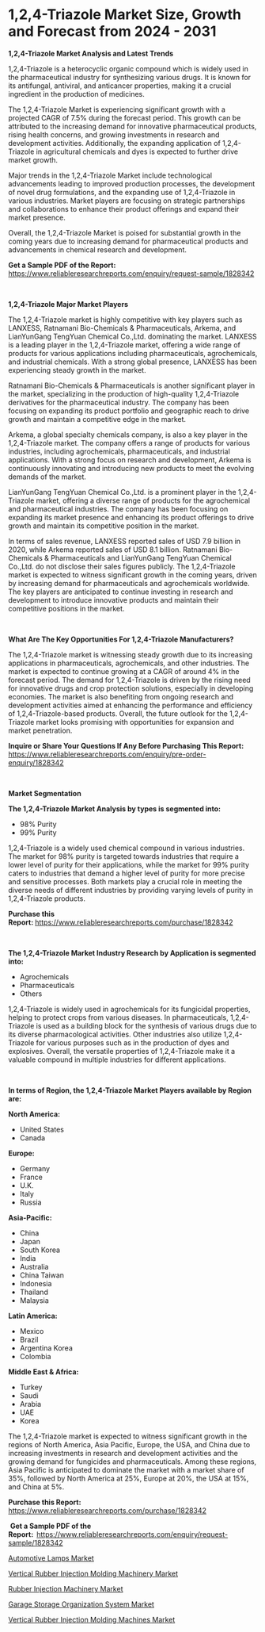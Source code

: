 <p><h1>1,2,4-Triazole Market Size, Growth and Forecast from 2024 - 2031</h1></p><p><strong>1,2,4-Triazole Market Analysis and Latest Trends</strong></p>
<p><p>1,2,4-Triazole is a heterocyclic organic compound which is widely used in the pharmaceutical industry for synthesizing various drugs. It is known for its antifungal, antiviral, and anticancer properties, making it a crucial ingredient in the production of medicines.</p><p>The 1,2,4-Triazole Market is experiencing significant growth with a projected CAGR of 7.5% during the forecast period. This growth can be attributed to the increasing demand for innovative pharmaceutical products, rising health concerns, and growing investments in research and development activities. Additionally, the expanding application of 1,2,4-Triazole in agricultural chemicals and dyes is expected to further drive market growth.</p><p>Major trends in the 1,2,4-Triazole Market include technological advancements leading to improved production processes, the development of novel drug formulations, and the expanding use of 1,2,4-Triazole in various industries. Market players are focusing on strategic partnerships and collaborations to enhance their product offerings and expand their market presence.</p><p>Overall, the 1,2,4-Triazole Market is poised for substantial growth in the coming years due to increasing demand for pharmaceutical products and advancements in chemical research and development.</p></p>
<p><strong>Get a Sample PDF of the Report:&nbsp;</strong> <a href="https://www.reliableresearchreports.com/enquiry/request-sample/1828342">https://www.reliableresearchreports.com/enquiry/request-sample/1828342</a></p>
<p>&nbsp;</p>
<p><strong>1,2,4-Triazole Major Market Players</strong></p>
<p><p>The 1,2,4-Triazole market is highly competitive with key players such as LANXESS, Ratnamani Bio-Chemicals & Pharmaceuticals, Arkema, and LianYunGang TengYuan Chemical Co.,Ltd. dominating the market. LANXESS is a leading player in the 1,2,4-Triazole market, offering a wide range of products for various applications including pharmaceuticals, agrochemicals, and industrial chemicals. With a strong global presence, LANXESS has been experiencing steady growth in the market.</p><p>Ratnamani Bio-Chemicals & Pharmaceuticals is another significant player in the market, specializing in the production of high-quality 1,2,4-Triazole derivatives for the pharmaceutical industry. The company has been focusing on expanding its product portfolio and geographic reach to drive growth and maintain a competitive edge in the market.</p><p>Arkema, a global specialty chemicals company, is also a key player in the 1,2,4-Triazole market. The company offers a range of products for various industries, including agrochemicals, pharmaceuticals, and industrial applications. With a strong focus on research and development, Arkema is continuously innovating and introducing new products to meet the evolving demands of the market.</p><p>LianYunGang TengYuan Chemical Co.,Ltd. is a prominent player in the 1,2,4-Triazole market, offering a diverse range of products for the agrochemical and pharmaceutical industries. The company has been focusing on expanding its market presence and enhancing its product offerings to drive growth and maintain its competitive position in the market.</p><p>In terms of sales revenue, LANXESS reported sales of USD 7.9 billion in 2020, while Arkema reported sales of USD 8.1 billion. Ratnamani Bio-Chemicals & Pharmaceuticals and LianYunGang TengYuan Chemical Co.,Ltd. do not disclose their sales figures publicly. The 1,2,4-Triazole market is expected to witness significant growth in the coming years, driven by increasing demand for pharmaceuticals and agrochemicals worldwide. The key players are anticipated to continue investing in research and development to introduce innovative products and maintain their competitive positions in the market.</p></p>
<p>&nbsp;</p>
<p><strong>What Are The Key Opportunities For 1,2,4-Triazole Manufacturers?</strong></p>
<p><p>The 1,2,4-Triazole market is witnessing steady growth due to its increasing applications in pharmaceuticals, agrochemicals, and other industries. The market is expected to continue growing at a CAGR of around 4% in the forecast period. The demand for 1,2,4-Triazole is driven by the rising need for innovative drugs and crop protection solutions, especially in developing economies. The market is also benefiting from ongoing research and development activities aimed at enhancing the performance and efficiency of 1,2,4-Triazole-based products. Overall, the future outlook for the 1,2,4-Triazole market looks promising with opportunities for expansion and market penetration.</p></p>
<p><strong>Inquire or Share Your Questions If Any Before Purchasing This Report:</strong> <a href="https://www.reliableresearchreports.com/enquiry/pre-order-enquiry/1828342">https://www.reliableresearchreports.com/enquiry/pre-order-enquiry/1828342</a></p>
<p>&nbsp;</p>
<p><strong>Market Segmentation</strong></p>
<p><strong>The 1,2,4-Triazole Market Analysis by types is segmented into:</strong></p>
<p><ul><li>98% Purity</li><li>99% Purity</li></ul></p>
<p><p>1,2,4-Triazole is a widely used chemical compound in various industries. The market for 98% purity is targeted towards industries that require a lower level of purity for their applications, while the market for 99% purity caters to industries that demand a higher level of purity for more precise and sensitive processes. Both markets play a crucial role in meeting the diverse needs of different industries by providing varying levels of purity in 1,2,4-Triazole products.</p></p>
<p><strong>Purchase this Report:&nbsp;</strong><a href="https://www.reliableresearchreports.com/purchase/1828342">https://www.reliableresearchreports.com/purchase/1828342</a></p>
<p>&nbsp;</p>
<p><strong>The 1,2,4-Triazole Market Industry Research by Application is segmented into:</strong></p>
<p><ul><li>Agrochemicals</li><li>Pharmaceuticals</li><li>Others</li></ul></p>
<p><p>1,2,4-Triazole is widely used in agrochemicals for its fungicidal properties, helping to protect crops from various diseases. In pharmaceuticals, 1,2,4-Triazole is used as a building block for the synthesis of various drugs due to its diverse pharmacological activities. Other industries also utilize 1,2,4-Triazole for various purposes such as in the production of dyes and explosives. Overall, the versatile properties of 1,2,4-Triazole make it a valuable compound in multiple industries for different applications.</p></p>
<p>&nbsp;</p>
<p><strong>In terms of Region, the 1,2,4-Triazole Market Players available by Region are:</strong></p>
<p>
    <p> <strong> North America: </strong>
        <ul>
            <li>United States</li>
            <li>Canada</li>
        </ul>
        </p> 
    <p> <strong> Europe: </strong>
        <ul>
            <li>Germany</li>
            <li>France</li>
            <li>U.K.</li>
            <li>Italy</li>
            <li>Russia</li>
        </ul>
        </p> 
    <p> <strong> Asia-Pacific: </strong>
        <ul>
            <li>China</li>
            <li>Japan</li>
            <li>South Korea</li>
            <li>India</li>
            <li>Australia</li>
            <li>China Taiwan</li>
            <li>Indonesia</li>
            <li>Thailand</li>
            <li>Malaysia</li>
        </ul>
        </p> 
    <p> <strong> Latin America: </strong>
        <ul>
            <li>Mexico</li>
            <li>Brazil</li>
            <li>Argentina Korea</li>
            <li>Colombia</li>
        </ul>
        </p> 
    <p> <strong> Middle East & Africa: </strong>
        <ul>
            <li>Turkey</li>
            <li>Saudi</li>
            <li>Arabia</li>
            <li>UAE</li>
            <li>Korea</li>
        </ul>
    </p>
    </p>
<p><p>The 1,2,4-Triazole market is expected to witness significant growth in the regions of North America, Asia Pacific, Europe, the USA, and China due to increasing investments in research and development activities and the growing demand for fungicides and pharmaceuticals. Among these regions, Asia Pacific is anticipated to dominate the market with a market share of 35%, followed by North America at 25%, Europe at 20%, the USA at 15%, and China at 5%.</p></p>
<p><strong>Purchase this Report: </strong><a href="https://www.reliableresearchreports.com/purchase/1828342">https://www.reliableresearchreports.com/purchase/1828342</a></p>
<p>&nbsp;<strong>Get a Sample PDF of the Report:&nbsp;&nbsp;</strong><a href="https://www.reliableresearchreports.com/enquiry/request-sample/1828342">https://www.reliableresearchreports.com/enquiry/request-sample/1828342</a></p>
<p><strong></strong></p>
<p><p><a href="https://issuu.com/reportprime-2/docs/automotive-lamps-market-size-2030.pptx">Automotive Lamps Market</a></p><p><a href="https://github.com/lylyparadise/Market-Research-Report-List-2/blob/main/vertical-rubber-injection-molding-machinery-market.md">Vertical Rubber Injection Molding Machinery Market</a></p><p><a href="https://github.com/johnbach50/Market-Research-Report-List-2/blob/main/rubber-injection-machinery-market.md">Rubber Injection Machinery Market</a></p><p><a href="https://issuu.com/reportprime-2/docs/garage-storage-organization-system-market-size-203">Garage Storage Organization System Market</a></p><p><a href="https://github.com/GroverBarry/Market-Research-Report-List-4/blob/main/vertical-rubber-injection-molding-machines-market.md">Vertical Rubber Injection Molding Machines Market</a></p></p>